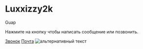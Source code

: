 # Luxxizzy2k
Guap
<p>Нажмите на кнопку чтобы написать сообщение или позвонить.</p>
<a href="+7(911)1041068">Звонок</a> 
<a href="stoslime@gmail.com">Почта</a>
<img src="путь к файлу" alt="альтернативный текст">
